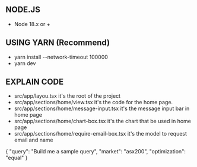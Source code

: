## NODE.JS

- Node 18.x or +

## USING YARN (Recommend)

- yarn install --network-timeout 100000
- yarn dev


## EXPLAIN CODE

- src/app/layou.tsx
    it's the root of the project
- src/app/sections/home/view.tsx
    it's the code for the home page.
- src/app/sections/home/message-input.tsx
    it's the message input bar in home page
- src/app/sections/home/chart-box.tsx
    it's the chart that be used in home page
- src/app/sections/home/require-email-box.tsx
    it's the model to request email and name

{
    "query": "Build me a sample query",
    "market": "asx200",
    "optimization": "equal"
}